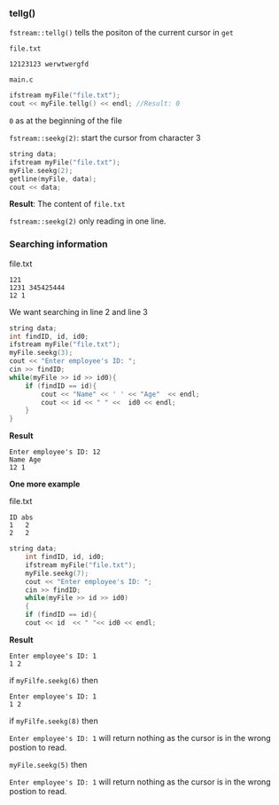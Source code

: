 ### tellg()

``fstream::tellg()`` tells the positon of the current cursor in ``get``

``file.txt``

```
12123123 werwtwergfd
```

``main.c``

```c
ifstream myFile("file.txt");
cout << myFile.tellg() << endl; //Result: 0
```

``0`` as at the beginning of the file

``fstream::seekg(2)``: start the cursor from character 3

```cpp
string data;
ifstream myFile("file.txt");
myFile.seekg(2);
getline(myFile, data);
cout << data;
```

**Result**: The content of ``file.txt``

``fstream::seekg(2)`` only reading in one line.

### Searching information

file.txt

```
121
1231 345425444
12 1
```

We want searching in line 2 and line 3

```cpp
string data;
int findID, id, id0;
ifstream myFile("file.txt");
myFile.seekg(3);
cout << "Enter employee's ID: ";
cin >> findID;
while(myFile >> id >> id0){
	if (findID == id){
		cout << "Name" << ' ' << "Age"  << endl;
		cout << id << " " <<  id0 << endl;
	}
}
```

**Result**

```
Enter employee's ID: 12
Name Age
12 1
```

**One more example**

file.txt

```
ID abs
1   2
2   2
```

```c
string data;
	int findID, id, id0;
	ifstream myFile("file.txt");
	myFile.seekg(7);
	cout << "Enter employee's ID: ";
	cin >> findID;
	while(myFile >> id >> id0)
	{
	if (findID == id){
	cout << id  << " "<< id0 << endl;
```

**Result**

```
Enter employee's ID: 1
1 2
```

if ``myFilfe.seekg(6)`` then 

```
Enter employee's ID: 1
1 2
```

if ``myFilfe.seekg(8)`` then

``Enter employee's ID: 1`` will return nothing as the cursor is in the wrong postion to read.

``myFile.seekg(5)`` then

``Enter employee's ID: 1`` will return nothing as the cursor is in the wrong postion to read.